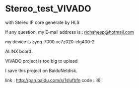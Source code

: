 # Stereo_test_VIVADO
with Stereo IP core generate by HLS

If any question, my E-mail address is : richsheep@hotmail.com

my device is zynq-7000 xc7z020-clg400-2

ALINX board.

VIVADO project is too big to upload

I save this project on BaiduNetdisk.

link : http://pan.baidu.com/s/1slufbfn code : il6l
